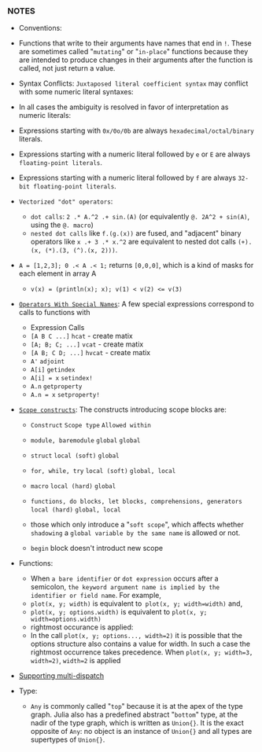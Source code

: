 ### NOTES
- Conventions:
 - Functions that write to their arguments have names that end in `!`. These are sometimes called "`mutating`" or "`in-place`" functions because they are intended to produce changes in their arguments after the function is called, not just return a value.
- Syntax Conflicts: `Juxtaposed literal coefficient syntax` may conflict with some numeric literal syntaxes:
 - In all cases the ambiguity is resolved in favor of interpretation as numeric literals:
  - Expressions starting with `0x/0o/0b` are always `hexadecimal/octal/binary` literals.
  - Expressions starting with a numeric literal followed by `e` or `E` are always `floating-point literals`.
  - Expressions starting with a numeric literal followed by `f` are always `32-bit floating-point literals`.
- `Vectorized "dot" operators`:
  - `dot calls`: `2 .* A.^2 .+ sin.(A)` (or equivalently `@. 2A^2 + sin(A)`, using the `@. macro`) 
  - `nested dot calls` like `f.(g.(x))` are fused, and "adjacent" binary operators like `x .+ 3 .* x.^2` are equivalent to nested dot calls `(+).(x, (*).(3, (^).(x, 2)))`.

- `A = [1,2,3]; 0 .< A .< 1;` returns `[0,0,0]`, which is a kind of masks for each element in array A 
  - `v(x) = (println(x); x); v(1) < v(2) <= v(3)`
- [`Operators With Special Names`](https://docs.julialang.org/en/v1/manual/functions/#Operators-With-Special-Names): A few special expressions correspond to calls to functions with 
  - Expression	Calls
  - `[A B C ...]`	`hcat` - create matix
  - `[A; B; C; ...]`	`vcat` - create matix
  - `[A B; C D; ...]`	`hvcat` - create matix
  - `A'`	`adjoint`
  - `A[i]`	`getindex`
  - `A[i] = x`	`setindex!`
  - `A.n`	`getproperty`
  - `A.n = x`	`setproperty!`

- [`Scope constructs`](https://docs.julialang.org/en/v1/manual/variables-and-scoping/#man-scope-table): The constructs introducing scope blocks are:
  - `Construct`	`Scope type`	`Allowed within`
  - `module, baremodule`	`global`	`global`
  - `struct`	`local (soft)`	`global`
  - `for, while, try`	`local (soft)`	`global, local`
  - `macro`	`local (hard)`	`global`
  - `functions, do blocks, let blocks, comprehensions, generators`	`local (hard)`	`global, local`

  - those which only introduce a "`soft scope`", which affects whether `shadowing` a `global variable by the same name` is allowed or not.
  - `begin` block doesn't introduct new scope
- Functions:
  - When `a bare identifier` or `dot expression` occurs after a semicolon, `the keyword argument name is implied by the identifier or field name`. For example,
   - `plot(x, y; width)` is equivalent to` plot(x, y; width=width)` and,
   - `plot(x, y; options.width)` is equivalent to `plot(x, y; width=options.width)`
  - rightmost occurance is applied:
   - In the call `plot(x, y; options..., width=2)` it is possible that the options structure also contains a value for width. In such a case the rightmost occurrence takes precedence. When `plot(x, y; width=3, width=2)`, `width=2` is applied
- [Supporting multi-dispatch](https://docs.julialang.org/en/v1/manual/methods/#Methods)
- Type: 
  - `Any` is commonly called "`top`" because it is at the apex of the type graph. Julia also has a predefined abstract "`bottom`" type, at the nadir of the type graph, which is written as `Union{}`. It is the exact opposite of `Any`: no object is an instance of `Union{}` and all types are supertypes of `Union{}`.